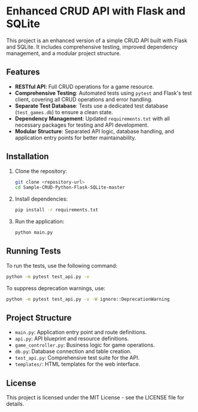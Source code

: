 # Enhanced CRUD API with Flask and SQLite

This project is an enhanced version of a simple CRUD API built with Flask and SQLite. It includes comprehensive testing, improved dependency management, and a modular project structure.

## Features

- **RESTful API**: Full CRUD operations for a game resource.
- **Comprehensive Testing**: Automated tests using `pytest` and Flask's test client, covering all CRUD operations and error handling.
- **Separate Test Database**: Tests use a dedicated test database (`test_games.db`) to ensure a clean state.
- **Dependency Management**: Updated `requirements.txt` with all necessary packages for testing and API development.
- **Modular Structure**: Separated API logic, database handling, and application entry points for better maintainability.

## Installation

1. Clone the repository:
   ```bash
   git clone <repository-url>
   cd Sample-CRUD-Python-Flask-SQLite-master
   ```

2. Install dependencies:
   ```bash
   pip install -r requirements.txt
   ```

3. Run the application:
   ```bash
   python main.py
   ```

## Running Tests

To run the tests, use the following command:
```bash
python -m pytest test_api.py -v
```

To suppress deprecation warnings, use:
```bash
python -m pytest test_api.py -v -W ignore::DeprecationWarning
```

## Project Structure

- `main.py`: Application entry point and route definitions.
- `api.py`: API blueprint and resource definitions.
- `game_controller.py`: Business logic for game operations.
- `db.py`: Database connection and table creation.
- `test_api.py`: Comprehensive test suite for the API.
- `templates/`: HTML templates for the web interface.

## License

This project is licensed under the MIT License - see the LICENSE file for details.
